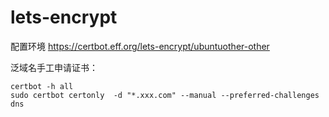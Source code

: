 # lets-encrypt


配置环境 https://certbot.eff.org/lets-encrypt/ubuntuother-other

泛域名手工申请证书：
```
certbot -h all
sudo certbot certonly  -d "*.xxx.com" --manual --preferred-challenges dns
```